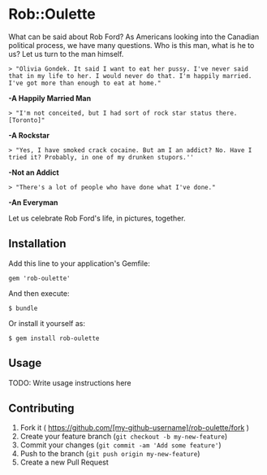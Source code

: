# Rob::Oulette

What can be said about Rob Ford? As Americans looking into the Canadian political process, we have many questions. Who is this man, what is he to us? Let us turn to the man himself.

```> "Olivia Gondek. It said I want to eat her pussy. I've never said that in my life to her. I would never do that. I'm happily married. I've got more than enough to eat at home."```

**-A Happily Married Man**

```> "I'm not conceited, but I had sort of rock star status there.[Toronto]"```

**-A Rockstar**

```> "Yes, I have smoked crack cocaine. But am I an addict? No. Have I tried it? Probably, in one of my drunken stupors.''```

**-Not an Addict**

```> "There's a lot of people who have done what I've done."```

**-An Everyman** 

Let us celebrate Rob Ford's life, in pictures, together.


## Installation

Add this line to your application's Gemfile:

    gem 'rob-oulette'

And then execute:

    $ bundle

Or install it yourself as:

    $ gem install rob-oulette

## Usage

TODO: Write usage instructions here

## Contributing

1. Fork it ( https://github.com/[my-github-username]/rob-oulette/fork )
2. Create your feature branch (`git checkout -b my-new-feature`)
3. Commit your changes (`git commit -am 'Add some feature'`)
4. Push to the branch (`git push origin my-new-feature`)
5. Create a new Pull Request
